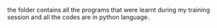 the folder contains all the programs that were learnt during my training session and all the codes are in python language.
